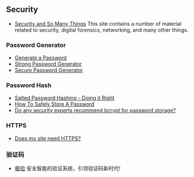## Security

- [Security and So Many Things](https://asecuritysite.com/) This site contains a number of material related to security, digital forensics, networking, and many other things.

### Password Generator
- [Generate a Password](https://lastpass.com/generatepassword.php)
- [Strong Password Generator](https://strongpasswordgenerator.com/)
- [Secure Password Generator](http://passwordsgenerator.net/)

### Password Hash
- [Salted Password Hashing - Doing it Right](https://crackstation.net/hashing-security.htm)
- [How To Safely Store A Password](https://codahale.com/how-to-safely-store-a-password/)
- [Do any security experts recommend bcrypt for password storage?](https://security.stackexchange.com/questions/4781/do-any-security-experts-recommend-bcrypt-for-password-storage)

### HTTPS
- [Does my site need HTTPS?](https://doesmysiteneedhttps.com/)

### 验证码
- [极验](http://www.geetest.com/) 安全智能的验证系统，引领验证码新时代!
